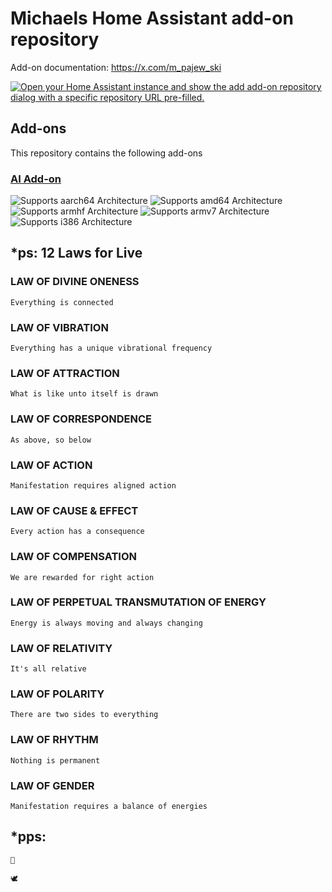 # Michaels Home Assistant add-on repository

Add-on documentation: https://x.com/m_pajew_ski

[![Open your Home Assistant instance and show the add add-on repository dialog with a specific repository URL pre-filled.](https://my.home-assistant.io/badges/supervisor_add_addon_repository.svg)](https://my.home-assistant.io/redirect/supervisor_add_addon_repository/?repository_url=https%3A%2F%2Fgithub.com%2Fpajew-ski%2Fhome-assistant-addons)

## Add-ons

This repository contains the following add-ons

### [AI Add-on](./ai)

![Supports aarch64 Architecture][aarch64-shield]
![Supports amd64 Architecture][amd64-shield]
![Supports armhf Architecture][armhf-shield]
![Supports armv7 Architecture][armv7-shield]
![Supports i386 Architecture][i386-shield]

## \*ps: 12 Laws for Live

### LAW OF DIVINE ONENESS

    Everything is connected

### LAW OF VIBRATION

    Everything has a unique vibrational frequency

### LAW OF ATTRACTION

    What is like unto itself is drawn

### LAW OF CORRESPONDENCE

    As above, so below

### LAW OF ACTION

    Manifestation requires aligned action

### LAW OF CAUSE & EFFECT

    Every action has a consequence

### LAW OF COMPENSATION

    We are rewarded for right action

### LAW OF PERPETUAL TRANSMUTATION OF ENERGY

    Energy is always moving and always changing

### LAW OF RELATIVITY

    It's all relative

### LAW OF POLARITY

    There are two sides to everything

### LAW OF RHYTHM

    Nothing is permanent

### LAW OF GENDER

    Manifestation requires a balance of energies

## \*pps:

    🖖

    🕊️

<!--

Notes to developers after forking or using the github template feature:
- While developing comment out the 'image' key from 'ai/config.yaml' to make the supervisor build the addon
  - Remember to put this back when pushing up your changes.
- When you merge to the 'main' branch of your repository a new build will be triggered.
  - Make sure you adjust the 'version' key in 'ai/config.yaml' when you do that.
  - Make sure you update 'ai/CHANGELOG.md' when you do that.
  - The first time this runs you might need to adjust the image configuration on github container registry to make it public
  - You may also need to adjust the github Actions configuration (Settings > Actions > General > Workflow > Read & Write)
- Adjust the 'image' key in 'ai/config.yaml' so it points to your username instead of 'home-assistant'.
  - This is where the build images will be published to.
- Rename the ai directory.
  - The 'slug' key in 'ai/config.yaml' should match the directory name.
- Adjust all keys/url's that points to 'home-assistant' to now point to your user/fork.
- Share your repository on the forums https://community.home-assistant.io/c/projects/9
- Do awesome stuff!
 -->

[aarch64-shield]: https://img.shields.io/badge/aarch64-yes-green.svg
[amd64-shield]: https://img.shields.io/badge/amd64-yes-green.svg
[armhf-shield]: https://img.shields.io/badge/armhf-yes-green.svg
[armv7-shield]: https://img.shields.io/badge/armv7-yes-green.svg
[i386-shield]: https://img.shields.io/badge/i386-yes-green.svg
